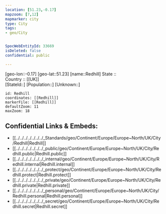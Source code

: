 ```yaml
---
location: [51.23,-0.17] 
mapzoom: [7,12] 
mapmarker: city 
type: City
tags:
- geo/City


SpocWebEntityId: 33669
isDeleted: false
confidential: public

---
```

[geo-lon::-0.17] 
[geo-lat::51.23] 
[name::Redhill] 
State ::  
Country :: [[UK]]  
[StateId::] 
[Population::] 
[Unknown::] 


```leaflet
id: Redhill
coordinates: [[Redhill]] 
markerFile: [[Redhill]] 
defaultZoom: 11 
maxZoom: 18
```


## Confidential Links & Embeds: 
- [[../../../../../../../_Standards/geo/Continent/Europe/Europe~North/UK/City/Redhill|Redhill]] 
- [[../../../../../../../_public/geo/Continent/Europe/Europe~North/UK/City/Redhill.public|Redhill.public]] 
- [[../../../../../../../_internal/geo/Continent/Europe/Europe~North/UK/City/Redhill.internal|Redhill.internal]] 
- [[../../../../../../../_protect/geo/Continent/Europe/Europe~North/UK/City/Redhill.protect|Redhill.protect]] 
- [[../../../../../../../_private/geo/Continent/Europe/Europe~North/UK/City/Redhill.private|Redhill.private]] 
- [[../../../../../../../_personal/geo/Continent/Europe/Europe~North/UK/City/Redhill.personal|Redhill.personal]] 
- [[../../../../../../../_secret/geo/Continent/Europe/Europe~North/UK/City/Redhill.secret|Redhill.secret]] 
